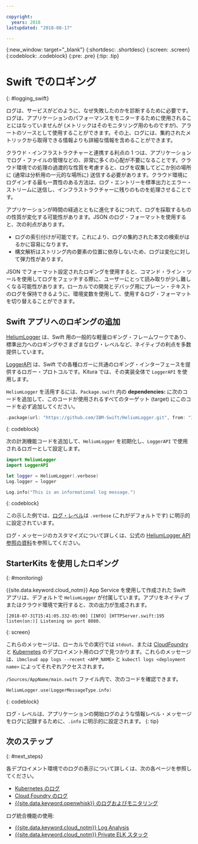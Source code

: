 ```yaml
---

copyright:
  years: 2018
lastupdated: "2018-08-17"

---
```

{:new_window: target="_blank"}
{:shortdesc: .shortdesc}
{:screen: .screen}
{:codeblock: .codeblock}
{:pre: .pre}
{:tip: .tip}

# Swift でのロギング
{: #logging_swift}

ログは、サービスがどのように、なぜ失敗したのかを診断するために必要です。ログは、アプリケーションのパフォーマンスをモニターするために使用されることにはなっていませんが (メトリックはそのモニタリング用のものですが)、アラートのソースとして使用することができます。その上、ログには、集約されたメトリックから取得できる情報よりも詳細な情報を含めることができます。

クラウド・インフラストラクチャーと連携する利点の 1 つは、アプリケーションでログ・ファイルの管理などの、非常に多くの心配が不要になることです。クラウド環境での処理の過渡的な性質を考慮すると、ログを収集してどこか別の場所に (通常は分析用の一元的な場所に) 送信する必要があります。クラウド環境にログインする最も一貫性のある方法は、ログ・エントリーを標準出力とエラー・ストリームに送信し、インフラストラクチャーに残りのものを処理させることです。

アプリケーションが時間の経過とともに進化するにつれて、ログを採取するものの性質が変化する可能性があります。JSON のログ・フォーマットを使用すると、次の利点があります。
* ログの索引付けが可能です。これにより、ログの集約された本文の検索がはるかに容易になります。
* 構文解析はストリング内の要素の位置に依存しないため、ログは変化に対して弾力性があります。

JSON でフォーマット設定されたロギングを使用すると、コマンド・ライン・ツールを使用してログをフェッチする際に、ユーザーにとって読み取りが少し難しくなる可能性があります。ローカルでの開発とデバッグ用にプレーン・テキストのログを保持できるように、環境変数を使用して、使用するログ・フォーマットを切り替えることができます。

## Swift アプリへのロギングの追加

[HeliumLogger](https://github.com/IBM-Swift/HeliumLogger) は、Swift 用の一般的な軽量ロギング・フレームワークであり、標準出力へのロギングやさまざまなログ・レベルなど、ネイティブの利点を多数提供しています。

[LoggerAPI](https://github.com/IBM-Swift/LoggerAPI) は、Swift での各種ロガーに共通のロギング・インターフェースを提供するロガー・プロトコルです。Kitura では、その実装全体で `LoggerAPI` を使用します。

`HeliumLogger` を活用するには、`Package.swift` 内の **dependencies:** に次のコードを追加して、このコードが使用されるすべてのターゲット (target) にこのコードを必ず追加してください。
```swift
.package(url: "https://github.com/IBM-Swift/HeliumLogger.git", from: "1.7.1")
```
{: codeblock}

次の計測機能コードを追加して、`HeliumLogger` を初期化し、`LoggerAPI` で使用されるロガーとして設定します。
```swift
import HeliumLogger
import LoggerAPI

let logger = HeliumLogger(.verbose)
Log.logger = logger

Log.info("This is an informational log message.")
```
{: codeblock}

この示した例では、[ログ・レベル](http://ibm-swift.github.io/HeliumLogger/)は `.verbose` (これがデフォルトです) に明示的に設定されています。

ログ・メッセージのカスタマイズについて詳しくは、公式の [HeliumLogger API 参照の資料](http://ibm-swift.github.io/HeliumLogger/)を参照してください。

## StarterKits を使用したロギング
{: #monitoring}

{{site.data.keyword.cloud_notm}} App Service を使用して作成された Swift アプリは、デフォルトで `HeliumLogger` が付属しています。アプリをネイティブまたはクラウド環境で実行すると、次の出力が生成されます。
```
[2018-07-31T15:41:05.332-05:00] [INFO] [HTTPServer.swift:195 listen(on:)] Listening on port 8080.
```
{: screen}

これらのメッセージは、ローカルでの実行では `stdout`、または [CloudFoundry](https://console.bluemix.net/docs/cli/reference/bluemix_cli/bx_cli.html#ibmcloud_app_logs) と [Kubernetes](https://kubernetes-v1-4.github.io/docs/user-guide/kubectl/kubectl_logs/) のデプロイメント用のログで見つかります。これらのメッセージは、`ibmcloud app logs --recent <APP_NAME>` と `kubectl logs <deployment name>` によってそれぞれアクセスされます。

`/Sources/AppName/main.swift` ファイル内で、次のコードを確認できます。
```swift
HeliumLogger.use(LoggerMessageType.info)
```
{: codeblock}

ログ・レベルは、アプリケーションの開始ログのような情報レベル・メッセージをログに記録するために、`.info` に明示的に設定されます。
{: tip}

## 次のステップ
{: #next_steps}

各デプロイメント環境でのログの表示について詳しくは、次の各ページを参照してください。
* [Kubernetes のログ](https://kubernetes-v1-4.github.io/docs/user-guide/kubectl/kubectl_logs/)
* [Cloud Foundry のログ](https://console.bluemix.net/docs/cli/reference/bluemix_cli/bx_cli.html#ibmcloud_app_logs)
* [{{site.data.keyword.openwhisk}} のログおよびモニタリング](https://console.bluemix.net/docs/openwhisk/openwhisk_logs.html#openwhisk_logs)

ログ統合機能の使用:
* [{{site.data.keyword.cloud_notm}} Log Analysis](https://console.bluemix.net/docs/services/CloudLogAnalysis/log_analysis_ov.html#log_analysis_ov)
* [{{site.data.keyword.cloud_notm}} Private ELK スタック](https://www.ibm.com/support/knowledgecenter/en/SSBS6K_2.1.0.2/manage_metrics/logging_elk.html)
